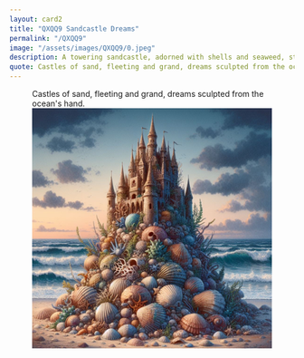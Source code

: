 ```yaml
---
layout: card2
title: "QXQQ9 Sandcastle Dreams"
permalink: "/QXQQ9"
image: "/assets/images/QXQQ9/0.jpeg"
description: A towering sandcastle, adorned with shells and seaweed, stands defiant against the tide.
quote: Castles of sand, fleeting and grand, dreams sculpted from the ocean's hand.
---
```


<figure>
  <figcaption>Castles of sand, fleeting and grand, dreams sculpted from the ocean's hand.</figcaption>
  <img src="/assets/images/QXQQ9/0.jpeg" alt="A towering sandcastle, adorned with shells and seaweed, stands defiant against the tide." title="A towering sandcastle, adorned with shells and seaweed, stands defiant against the tide.">
</figure>

